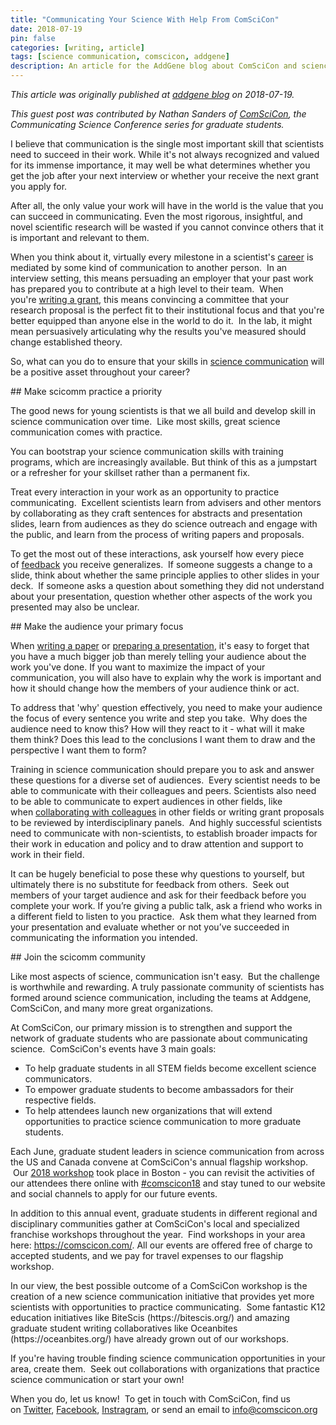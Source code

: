 ```yaml
---
title: "Communicating Your Science With Help From ComSciCon"
date: 2018-07-19
pin: false
categories: [writing, article]
tags: [science communication, comscicon, addgene]
description: An article for the AddGene blog about ComSciCon and science communication.
---
```


*This article was originally published at [addgene blog](https://blog.addgene.org/communicating-your-science-with-help-from-comscicon) on 2018-07-19.*

<p><em>This guest post was contributed by Nathan Sanders of&nbsp;<a href="https://www.comscicon.org/" target="_blank" rel="noopener">ComSciCon</a>, the Communicating Science Conference series for graduate students.</em></p>
<p>I believe that communication is the single most important skill that scientists need to succeed in their work. While it's not always recognized and valued for its immense importance, it may well be what determines whether you get the job after your next interview or whether your receive the next grant you apply for.</p>
<p>After all, the only value your work will have in the world is the value that you can succeed in communicating. Even the most rigorous, insightful, and novel scientific research will be wasted if you cannot convince others that it is important and relevant to them.&nbsp;&nbsp;</p>
<p>When you think about it, virtually every milestone in a scientist's&nbsp;<a href="https://info.addgene.org/career-topic-page" target="_blank" rel="noopener">career</a>&nbsp;is mediated by some kind of communication to another person. &nbsp;In an interview setting, this means persuading an employer that your past work has prepared you to contribute at a high level to their team. &nbsp;When you're&nbsp;<a href="https://blog.addgene.org/6-tips-to-improve-your-grant-writing" target="_blank" rel="noopener">writing a grant</a>, this means convincing a committee that your research proposal is the perfect fit to their institutional focus and that you're better equipped than anyone else in the world to do it. &nbsp;In the lab, it might mean persuasively articulating why the results you've measured should change established theory.</p>
<p>So, what can you do to ensure that your skills in&nbsp;<a href="https://blog.addgene.org/topic/science-communication" target="_blank" rel="noopener">science communication</a>&nbsp;will be a positive asset throughout your career?</p>
## Make scicomm practice a priority
<p>The good news for young scientists is that we all build and develop skill in science communication over time. &nbsp;Like most skills, great science communication comes with practice.</p>
<p>You can bootstrap your science communication skills with training programs, which are increasingly available. But think of this as a jumpstart or a refresher for your skillset rather than a permanent fix.</p>
<p>Treat every interaction in your work as an opportunity to practice communicating. &nbsp;Excellent scientists learn from advisers and other mentors by collaborating as they craft sentences for abstracts and presentation slides, learn from audiences as they do science outreach and engage with the public, and learn from the process of writing papers and proposals.&nbsp;</p>
<p>To get the most out of these interactions, ask yourself how every piece of&nbsp;<a href="https://blog.addgene.org/management-for-scientists-seeking-feedback" target="_blank" rel="noopener">feedback</a>&nbsp;you receive generalizes. &nbsp;If someone suggests a change to a slide, think about whether the same principle applies to other slides in your deck. &nbsp;If someone asks a question about something they did not understand about your presentation, question whether other aspects of the work you presented may also be unclear.</p>
## Make the audience your primary focus
<p>When&nbsp;<a href="https://blog.addgene.org/writing-scientific-manuscripts-literature-searching-reading-organizing" target="_blank" rel="noopener">writing a paper</a>&nbsp;or&nbsp;<a href="https://blog.addgene.org/10-steps-to-a-perfect-science-talk" target="_blank" rel="noopener">preparing a presentation</a>, it's easy to forget that you have a much bigger job than merely telling your audience about the work you've done. If you want to maximize the impact of your communication, you will also have to explain why the work is important and how it should change how the members of your audience think or act.&nbsp;&nbsp;</p>
<p>To address that 'why' question effectively, you need to make your audience the focus of every sentence you write and step you take. &nbsp;Why does the audience need to know this? How will they react to it - what will it make them think? Does this lead to the conclusions I want them to draw and the perspective I want them to form?</p>
<p>Training in science communication should prepare you to ask and answer these questions for a diverse set of audiences. &nbsp;Every scientist needs to be able to communicate with their colleagues and peers. Scientists also need to be able to communicate to expert audiences in other fields, like when&nbsp;<a href="https://blog.addgene.org/transferable-skills-guide-external-collaborations" target="_blank" rel="noopener">collaborating with colleagues</a>&nbsp;in other fields or writing grant proposals to be reviewed by interdisciplinary panels. &nbsp;And highly successful scientists need to communicate with non-scientists, to establish broader impacts for their work in education and policy and to draw attention and support to work in their field.</p>
<p>It can be hugely beneficial to pose these why questions to yourself, but ultimately there is no substitute for feedback from others. &nbsp;Seek out members of your target audience and ask for their feedback before you complete your work. If you&rsquo;re giving a public talk, ask a friend who works in a different field to listen to you practice. &nbsp;Ask them what they learned from your presentation and evaluate whether or not you&rsquo;ve succeeded in communicating the information you intended.</p>
## Join the scicomm community
<p>Like most aspects of science, communication isn't easy. &nbsp;But the challenge is worthwhile and rewarding. A truly passionate community of scientists has formed around science communication, including the teams at Addgene, ComSciCon, and many more great organizations.</p>
<p>At ComSciCon, our primary mission is to strengthen and support the network of graduate students who are passionate about communicating science. &nbsp;ComSciCon's events have 3 main goals:</p>
<ul>
<li>To help graduate students in all STEM fields become excellent science communicators.</li>
<li>To empower graduate students to become ambassadors for their respective fields.</li>
<li>To help attendees launch new organizations that will extend opportunities to practice science communication to more graduate students.&nbsp;&nbsp;</li>
</ul>
<p>Each June, graduate student leaders in science communication from across the US and Canada convene at ComSciCon's annual flagship workshop. &nbsp;Our&nbsp;<a href="https://comscicon.com/comscicon18-workshop" target="_blank" rel="noopener">2018 workshop</a>&nbsp;took place in Boston&nbsp;- you can revisit the activities of our attendees there online with&nbsp;<a href="https://twitter.com/search?q=%23comscicon18&amp;src=typd">#comscicon18</a>&nbsp;and stay tuned to our website and social channels to apply for our future events.</p>
<p>In addition to this annual event, graduate students in different regional and disciplinary communities gather at ComSciCon's local and specialized franchise workshops throughout the year. &nbsp;Find workshops in your area here:&nbsp;<a href="https://comscicon.com/comscicon18-workshop">https://comscicon.com/</a>. All our events are offered free of charge to accepted students, and we pay for travel expenses to our flagship workshop.</p>
<p>In our view, the best possible outcome of a ComSciCon workshop is the creation of a new science communication initiative that provides yet more scientists with opportunities to practice communicating. &nbsp;Some fantastic K12 education initiatives like BiteScis (https://bitescis.org/) and amazing graduate student writing collaboratives like Oceanbites (https://oceanbites.org/) have already grown out of our workshops.</p>
<p>If you're having trouble finding science communication opportunities in your area, create them. &nbsp;Seek out collaborations with organizations that practice science communication or start your own!</p>
<p>When you do, let us know! &nbsp;To get in touch with ComSciCon, find us on&nbsp;<a href="https://twitter.com/comscicon?lang=en">Twitter</a>,&nbsp;<a href="https://www.facebook.com/Comscicon/">Facebook</a>,&nbsp;<a href="https://www.instagram.com/comscicon/?hl=en">Instragram</a>, or send an email to&nbsp;<a href="mailto:info@comscicon.org">info@comscicon.org</a></p>
